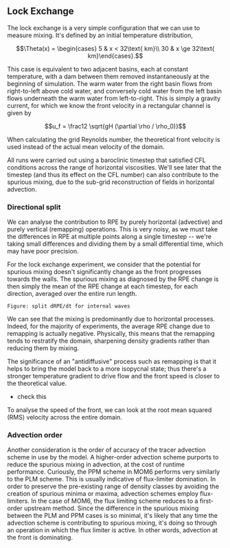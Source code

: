 ## Lock Exchange

The lock exchange is a very simple configuration that we can use to measure mixing. It's defined by an initial temperature distribution,

$$\Theta(x) = \begin{cases}
5 & x < 32\text{ km}\\
30 & x \ge 32\text{ km}\end{cases}.$$

This case is equivalent to two adjacent basins, each at constant temperature, with a dam between them removed instantaneously at the beginning of simulation. The warm water from the right basin flows from right-to-left above cold water, and conversely cold water from the left basin flows underneath the warm water from left-to-right. This is simply a gravity current, for which we know the front velocity in a rectangular channel is given by

$$u_f = \frac12 \sqrt{gH (\partial \rho / \rho_0)}$$

When calculating the grid Reynolds number, the theoretical front velocity is used instead of the actual mean velocity of the domain.

All runs were carried out using a baroclinic timestep that satisfied CFL conditions across the range of horizontal viscosities. We'll see later that the timestep (and thus its effect on the CFL number) can also contribute to the spurious mixing, due to the sub-grid reconstruction of fields in horizontal advection.

### Directional split

We can analyse the contribution to RPE by purely horizontal (advective) and purely vertical (remapping) operations. This is very noisy, as we must take the differences in RPE at multiple points along a single timestep -- we're taking small differences and dividing them by a small differential time, which may have poor precision.

For the lock exchange experiment, we consider that the potential for spurious mixing doesn't significantly change as the front progresses towards the walls. The spurious mixing as diagnosed by the RPE change is then simply the mean of the RPE change at each timestep, for each direction, averaged over the entire run length.

    Figure: split dRPE/dt for internal waves
    
We can see that the mixing is predominantly due to horizontal processes. Indeed, for the majority of experiments, the average RPE change due to remapping is actually negative. Physically, this means that the remapping tends to restratify the domain, sharpening density gradients rather than reducing them by mixing.

The significance of an "antidiffusive" process such as remapping is that it helps to bring the model back to a more isopycnal state; thus there's a stronger temperature gradient to drive flow and the front speed is closer to the theoretical value.

- check this

To analyse the speed of the front, we can look at the root mean squared (RMS) velocity across the entire domain.

### Advection order

Another consideration is the order of accuracy of the tracer advection scheme in use by the model. A higher-order advection scheme purports to reduce the spurious mixing in advection, at the cost of runtime performance. Curiously, the PPM scheme in MOM6 performs very similarly to the PLM scheme. This is usually indicative of flux-limiter domination. In order to preserve the pre-existing range of density classes by avoiding the creation of spurious minima or maxima, advection schemes employ flux-limiters. In the case of MOM6, the flux limiting scheme reduces to a first-order upstream method. Since the difference in the spurious mixing between the PLM and PPM cases is so minimal, it's likely that any time the advection scheme is contributing to spurious mixing, it's doing so through an operation in which the flux limiter is active. In other words, advection at the front is dominating.